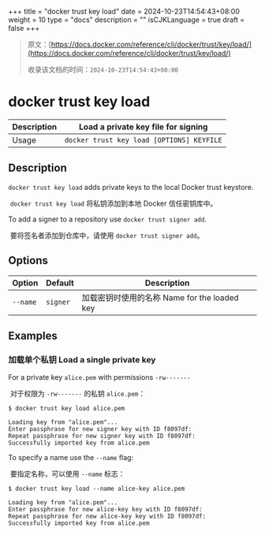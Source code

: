 +++
title = "docker trust key load"
date = 2024-10-23T14:54:43+08:00
weight = 10
type = "docs"
description = ""
isCJKLanguage = true
draft = false
+++

> 原文：[https://docs.docker.com/reference/cli/docker/trust/key/load/](https://docs.docker.com/reference/cli/docker/trust/key/load/)
>
> 收录该文档的时间：`2024-10-23T14:54:43+08:00`

# docker trust key load

| Description | Load a private key file for signing       |
| :---------- | ----------------------------------------- |
| Usage       | `docker trust key load [OPTIONS] KEYFILE` |

## Description

`docker trust key load` adds private keys to the local Docker trust keystore.

​	`docker trust key load` 将私钥添加到本地 Docker 信任密钥库中。

To add a signer to a repository use `docker trust signer add`.

​	要将签名者添加到仓库中，请使用 `docker trust signer add`。

## Options

| Option   | Default  | Description                                  |
| -------- | -------- | -------------------------------------------- |
| `--name` | `signer` | 加载密钥时使用的名称 Name for the loaded key |

## Examples

### 加载单个私钥 Load a single private key

For a private key `alice.pem` with permissions `-rw-------`

​	对于权限为 `-rw-------` 的私钥 `alice.pem`：

```console
$ docker trust key load alice.pem

Loading key from "alice.pem"...
Enter passphrase for new signer key with ID f8097df:
Repeat passphrase for new signer key with ID f8097df:
Successfully imported key from alice.pem
```

To specify a name use the `--name` flag:

​	要指定名称，可以使用 `--name` 标志：

```console
$ docker trust key load --name alice-key alice.pem

Loading key from "alice.pem"...
Enter passphrase for new alice-key key with ID f8097df:
Repeat passphrase for new alice-key key with ID f8097df:
Successfully imported key from alice.pem
```
